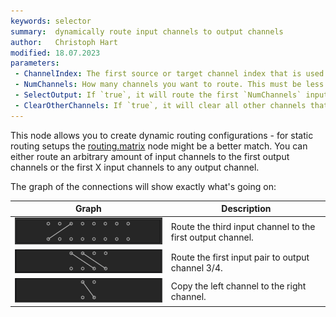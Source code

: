 ```yaml
---
keywords: selector
summary:  dynamically route input channels to output channels
author:   Christoph Hart
modified: 18.07.2023
parameters:
 - ChannelIndex: The first source or target channel index that is used for the routing
 - NumChannels: How many channels you want to route. This must be less than the number of available channels
 - SelectOutput: If `true`, it will route the first `NumChannels` input channels to the output channels using the `ChannelIndex` as offset. If `false`, it will route `NumChannels` input channels at the offset `ChannelIndex` to the first `NumChannels` output channels.
 - ClearOtherChannels: If `true`, it will clear all other channels that are not routed, otherwise it will just add it to the existing signal.
---
```

  
This node allows you to create dynamic routing configurations - for static routing setups the [routing.matrix](/scriptnode/list/routing/matrix) node might be a better match. You can either route an arbitrary amount of input channels to the first output channels or the first X input channels to any output channel.

The graph of the connections will show exactly what's going on:

| Graph | Description |
| --- | ---- |
| ![](/images/scriptnode/selector3_1.png) | Route the third input channel to the first output channel. |
| ![](/images/scriptnode/selector12_34.png) | Route the first input pair to output channel 3/4. |
| ![](/images/scriptnode/selector1_2.png) | Copy the left channel to the right channel. |




